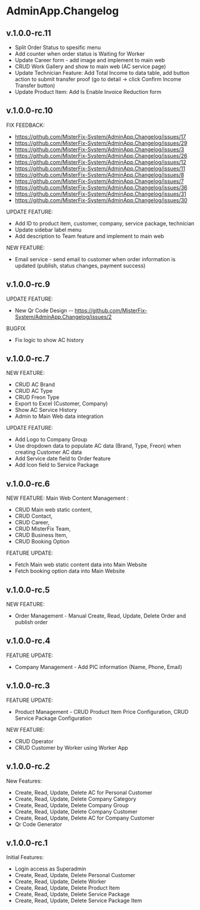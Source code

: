 # AdminApp.Changelog

## v.1.0.0-rc.11
* Split Order Status to spesific menu
* Add counter when order status is Waiting for Worker
* Update Career form - add image and implement to main web
* CRUD Work Gallery and show to main web (AC service page)
* Update Technician Feature: Add Total Income to data table, add button action to submit transfer proof (go to detail -> click Confirm Income Transfer button)
* Update Product Item: Add Is Enable Invoice Reduction form

## v.1.0.0-rc.10
FIX FEEDBACK:
* https://github.com/MisterFix-System/AdminApp.Changelog/issues/17
* https://github.com/MisterFix-System/AdminApp.Changelog/issues/29
* https://github.com/MisterFix-System/AdminApp.Changelog/issues/3
* https://github.com/MisterFix-System/AdminApp.Changelog/issues/26
* https://github.com/MisterFix-System/AdminApp.Changelog/issues/12
* https://github.com/MisterFix-System/AdminApp.Changelog/issues/11
* https://github.com/MisterFix-System/AdminApp.Changelog/issues/8
* https://github.com/MisterFix-System/AdminApp.Changelog/issues/7
* https://github.com/MisterFix-System/AdminApp.Changelog/issues/36
* https://github.com/MisterFix-System/AdminApp.Changelog/issues/31
* https://github.com/MisterFix-System/AdminApp.Changelog/issues/30

UPDATE FEATURE:
* Add ID to product item, customer, company, service package, technician
* Update sidebar label menu
* Add description to Team feature and implement to main web

NEW FEATURE:
* Email service - send email to customer when order information is updated (publish, status changes, payment success)


## v.1.0.0-rc.9
UPDATE FEATURE:
* New Qr Code Design -- https://github.com/MisterFix-System/AdminApp.Changelog/issues/2

BUGFIX
* Fix logic to show AC history

## v.1.0.0-rc.7
NEW FEATURE:
* CRUD AC Brand
* CRUD AC Type
* CRUD Freon Type
* Export to Excel (Customer, Company)
* Show AC Service History
* Admin to Main Web data integration

UPDATE FEATURE:
* Add Logo to Company Group
* Use dropdown data to populate AC data (Brand, Type, Freon) when creating Customer AC data
* Add Service date field to Order feature
* Add Icon field to Service Package


## v.1.0.0-rc.6
NEW FEATURE:
Main Web Content Management :
* CRUD Main web static content, 
* CRUD Contact, 
* CRUD Career, 
* CRUD MisterFix Team, 
* CRUD Business Item, 
* CRUD Booking Option

FEATURE UPDATE:
* Fetch Main web static content data into Main Website
* Fetch booking option data into Main Website

## v.1.0.0-rc.5
NEW FEATURE:
* Order Management - Manual Create, Read, Update, Delete Order and publish order

## v.1.0.0-rc.4
FEATURE UPDATE:
* Company Management - Add PIC information (Name, Phone, Email)

## v.1.0.0-rc.3
FEATURE UPDATE:
* Product Management - CRUD Product Item Price Configuration, CRUD Service Package Configuration

NEW FEATURE:
* CRUD Operator
* CRUD Customer by Worker using Worker App

## v.1.0.0-rc.2
New Features:
* Create, Read, Update, Delete AC for Personal Customer
* Create, Read, Update, Delete Company Category
* Create, Read, Update, Delete Company Group
* Create, Read, Update, Delete Company Customer
* Create, Read, Update, Delete AC for Company Customer
* Qr Code Generator

## v.1.0.0-rc.1
Initial Features:

* Login access as Superadmin
* Create, Read, Update, Delete Personal Customer
* Create, Read, Update, Delete Worker
* Create, Read, Update, Delete Product Item
* Create, Read, Update, Delete Service Package
* Create, Read, Update, Delete Service Package Item
